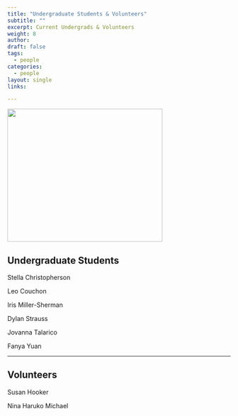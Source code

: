 ```yaml
---
title: "Undergraduate Students & Volunteers"
subtitle: ""
excerpt: Current Undergrads & Volunteers
weight: 8
author:
draft: false
tags:
  - people
categories:
  - people
layout: single
links:

---
```


<img src="featured.jpg" width="350" height="300">

## Undergraduate Students

Stella Christopherson

Leo Couchon

Iris Miller-Sherman

Dylan Strauss

Jovanna Talarico

Fanya Yuan

---

## Volunteers

Susan Hooker

Nina Haruko Michael
